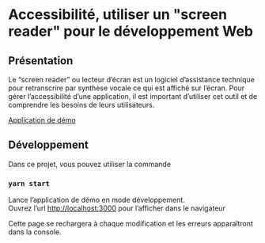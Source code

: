 # Accessibilité, utiliser un "screen reader" pour le développement Web

## Présentation

Le “screen reader” ou lecteur d’écran est un logiciel d’assistance technique pour retranscrire par synthèse vocale ce qui est affiché sur l’écran. Pour gérer l’accessibilité d’une application, il est important d’utiliser cet outil et de comprendre les besoins de leurs utilisateurs.

[Application de démo](https://bdeglane.github.io/screen-reader-nantesjs/)

## Développement

Dans ce projet, vous pouvez utiliser la commande

### `yarn start`

Lance l’application de démo en mode développement.<br />
Ouvrez l’url [http://localhost:3000](http://localhost:3000) pour l’afficher dans le navigateur

Cette page se rechargera à chaque modification et les erreurs apparaîtront dans la console.
